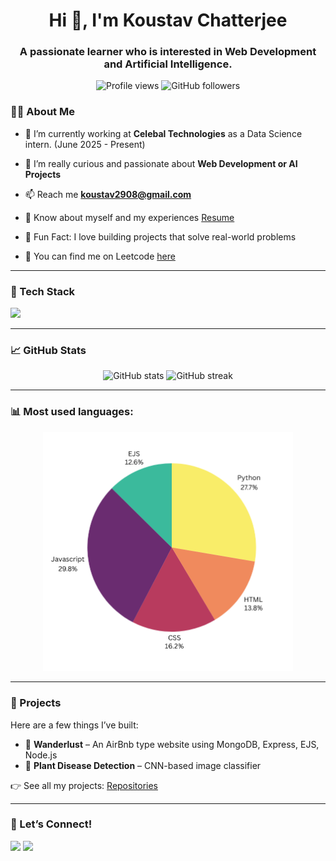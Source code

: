 <h1 align="center">Hi 👋, I'm Koustav Chatterjee</h1>
<h3 align="center">A passionate learner who is interested in Web Development and Artificial Intelligence.</h3>

<p align="center">
  <img src="https://komarev.com/ghpvc/?username=Koustav2908&label=Profile%20views&color=0e75b6&style=flat" alt="Profile views" />
  <img src="https://img.shields.io/github/followers/Koustav2908?label=Followers&style=social" alt="GitHub followers" />
</p>

### 👨‍💻 About Me

-   🔭 I’m currently working at **Celebal Technologies** as a Data Science intern. (June 2025 - Present)

-   👯 I’m really curious and passionate about **Web Development or AI Projects**

-   📫 Reach me **koustav2908@gmail.com**

-   📄 Know about myself and my experiences [Resume](https://drive.google.com/file/d/16mdTdn_Cdpat5sPXSRCabkZwTJfL-am4/view?usp=drivesdk)

-   🧠 Fun Fact: I love building projects that solve real-world problems

-   🧩 You can find me on Leetcode [here](https://leetcode.com/u/Koustav_29/)

---

### 🧠 Tech Stack

<p align="left">
  <img src="https://skillicons.dev/icons?i=python,java,js,react,nodejs,mongodb,c,mysql,html,css,git,github,linux,vscode" />
</p>

---

### 📈 GitHub Stats

<p align="center">
  <img src="https://github-readme-stats.vercel.app/api?username=Koustav2908&show_icons=true&theme=tokyonight" alt="GitHub stats" width="47%" />
  <img src="https://github-readme-streak-stats.herokuapp.com/?user=Koustav2908&theme=tokyonight" alt="GitHub streak" width="47%" />
</p>

---

<h3 align="left"> 📊 Most used languages: </h3>

<p align="center">
<img src="languages.png" alt="Top Languages" width="400" />
</p>

---

### 🚀 Projects

Here are a few things I’ve built:

-   🧭 **Wanderlust** – An AirBnb type website using MongoDB, Express, EJS, Node.js
-   🌿 **Plant Disease Detection** – CNN-based image classifier

👉 See all my projects: [Repositories](https://github.com/Koustav2908?tab=repositories)

---

### 💬 Let’s Connect!

<p>
  <a href="https://www.linkedin.com/in/koustav-chatterjee-b67ba9250/" target="_blank"><img src="https://img.shields.io/badge/LinkedIn-Koustav%20Chatterjee-blue?logo=linkedin" /></a>
  <a href="mailto:koustav2908@gmail.com"><img src="https://img.shields.io/badge/Email-koustav2908%40gmail.com-red?logo=gmail" /></a>
</p>
